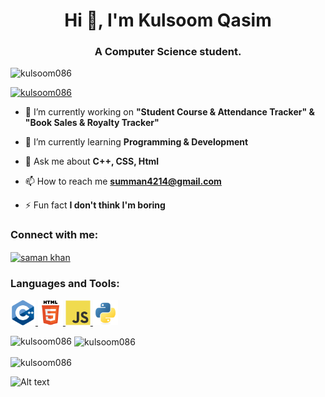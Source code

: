 <h1 align="center">Hi 👋, I'm Kulsoom Qasim</h1>
<h3 align="center">A Computer Science student.</h3>

<p align="left"> <img src="https://komarev.com/ghpvc/?username=kulsoom086&label=Profile%20views&color=0e75b6&style=flat" alt="kulsoom086" /> </p>

<p align="left"> <a href="https://github.com/ryo-ma/github-profile-trophy"><img src="https://github-profile-trophy.vercel.app/?username=kulsoom086" alt="kulsoom086" /></a> </p>

- 🔭 I’m currently working on **"Student Course & Attendance Tracker" & "Book Sales & Royalty Tracker"**

- 🌱 I’m currently learning **Programming & Development**

- 💬 Ask me about **C++, CSS, Html**

- 📫 How to reach me **summan4214@gmail.com**

- ⚡ Fun fact **I don't think I'm boring**

<h3 align="left">Connect with me:</h3>
<p align="left">
<a href="https://fb.com/saman khan" target="blank"><img align="center" src="https://raw.githubusercontent.com/rahuldkjain/github-profile-readme-generator/master/src/images/icons/Social/facebook.svg" alt="saman khan" height="30" width="40" /></a>
</p>

<h3 align="left">Languages and Tools:</h3>
<p align="left"> <a href="https://www.w3schools.com/cpp/" target="_blank" rel="noreferrer"> <img src="https://raw.githubusercontent.com/devicons/devicon/master/icons/cplusplus/cplusplus-original.svg" alt="cplusplus" width="40" height="40"/> </a> <a href="https://www.w3.org/html/" target="_blank" rel="noreferrer"> <img src="https://raw.githubusercontent.com/devicons/devicon/master/icons/html5/html5-original-wordmark.svg" alt="html5" width="40" height="40"/> </a> <a href="https://developer.mozilla.org/en-US/docs/Web/JavaScript" target="_blank" rel="noreferrer"> <img src="https://raw.githubusercontent.com/devicons/devicon/master/icons/javascript/javascript-original.svg" alt="javascript" width="40" height="40"/> </a> <a href="https://www.python.org" target="_blank" rel="noreferrer"> <img src="https://raw.githubusercontent.com/devicons/devicon/master/icons/python/python-original.svg" alt="python" width="40" height="40"/> </a> </p>


<p><img align="left" src="https://github-readme-stats.vercel.app/api/top-langs?username=kulsoom086&show_icons=true&locale=en&layout=compact" alt="kulsoom086" /></p>

<p>&nbsp;<img align="center" src="https://github-readme-stats.vercel.app/api?username=kulsoom086&show_icons=true&locale=en" alt="kulsoom086" /></p>

<p><img align="center" src="https://github-readme-streak-stats.herokuapp.com/?user=kulsoom086&" alt="kulsoom086" /></p>
<img src="https://media2.giphy.com/media/v1.Y2lkPTc5MGI3NjExMXg2Zm9vbHp2eXk3enBpYWkzczB6eTgwaGJ0djY3ZWphbWM1b2UwNyZlcD12MV9pbnRlcm5hbF9naWZfYnlfaWQmY3Q9Zw/U8RLgaGFiwXsZc8YUw/giphy.gif" alt="Alt text" width="25%" />
